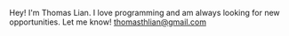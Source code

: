 Hey! I'm Thomas Lian.
I love programming and am always looking for new opportunities.
Let me know! thomasthlian@gmail.com
